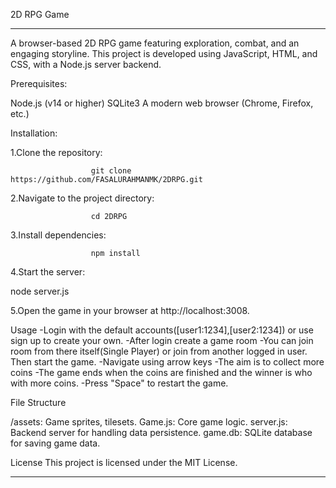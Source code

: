 2D RPG Game
*********************************************************************************************************************************
A browser-based 2D RPG game featuring exploration, combat, and an engaging storyline. This project is developed using JavaScript, HTML, and CSS, with a Node.js server backend.

Prerequisites:

Node.js (v14 or higher)
SQLite3
A modern web browser (Chrome, Firefox, etc.)

Installation:

1.Clone the repository:

                      git clone https://github.com/FASALURAHMANMK/2DRPG.git

2.Navigate to the project directory:

                      cd 2DRPG

3.Install dependencies:
 
                      npm install
4.Start the server:

node server.js

5.Open the game in your browser at http://localhost:3008.

Usage
-Login with the default accounts([user1:1234],[user2:1234]) or use sign up to create your own.
-After login create a game room
-You can join room from there itself(Single Player) or join from another logged in user. Then start the game.
-Navigate using arrow keys
-The aim is to collect more coins
-The game ends when the coins are finished and the winner is who with more coins.
-Press "Space" to restart the game.

File Structure

/assets: Game sprites, tilesets.
Game.js: Core game logic.
server.js: Backend server for handling data persistence.
game.db: SQLite database for saving game data.

License
This project is licensed under the MIT License.
*********************************************************************************************************************************